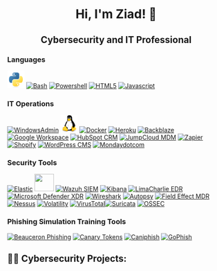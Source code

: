 <h1 align="center">Hi, I'm Ziad! 👋</h1>
<h2 align="center">Cybersecurity and IT Professional</h2>

### Languages
<p align="left">
<a href="https://www.python.org/" target="_blank"><img src="https://raw.githubusercontent.com/devicons/devicon/master/icons/python/python-original.svg" alt="Python" width="40" height="40"/></a> <a href="https://www.gnu.org/software/bash/" target="_blank"><img src="https://github.com/user-attachments/assets/f62d6a01-ad2c-49d8-86aa-761c11b546ff" alt="Bash" width="40" height="40"/></a> <a href="https://learn.microsoft.com/en-us/powershell/" target="_blank"><img src="https://github.com/user-attachments/assets/57532d85-8e93-4387-b2ee-c65a014577b2" alt="Powershell" width="38" height="40"/></a> <a href="" target="_blank"><img src="https://github.com/user-attachments/assets/f0dc85e1-395a-45f8-9897-987c957827d6" alt="HTML5" width="40" height="40"/></a> <a href="" target="_blank"><img src="https://github.com/user-attachments/assets/7da68bfe-4872-4ec2-a518-787f25b44d9c" alt="Javascript" width="40" height="40"/></a>

### IT Operations
<a href="https://www.microsoft.com/en-us/microsoft-365/business/microsoft-365-administration" target="_blank"><img src="https://github.com/user-attachments/assets/3862bbe2-95d9-45fd-9345-75a61973879c" alt="WindowsAdmin" width="40" height="40"/></a> <a href="https://www.linux.org/" target="_blank"><img src="https://raw.githubusercontent.com/devicons/devicon/master/icons/linux/linux-original.svg" alt="Linux" width="40" height="40"/></a> <a href="https://www.docker.com/" target="_blank"><img src="https://github.com/user-attachments/assets/47ea0851-5193-48b8-a884-272a6340be96" alt="Docker" width="40" height="40"/></a> <a href="https://heroku.com/" target="_blank"><img src="https://www.vectorlogo.zone/logos/heroku/heroku-icon.svg" alt="Heroku" width="40" height="40"/></a> <a href="https://www.backblaze.com/" target="_blank"><img src="https://github.com/user-attachments/assets/0994972c-6917-49a7-8669-31c955efca3c" alt="Backblaze" width="40" height="40"/></a> <a href="https://workspace.google.com/intl/en_ca/" target="_blank"><img src="https://encrypted-tbn0.gstatic.com/images?q=tbn:ANd9GcRqc9p1yNRFlBhBBm5TI5uMZdTAyAkf_fjTgg&s" alt="Google Workspace" width="45" height="40"/></a> <a href="https://www.hubspot.com/?hubs_content=www.hubspot.com/products/crm&hubs_content-cta=null" target="_blank"><img src="https://www.vectorlogo.zone/logos/hubspot/hubspot-icon.svg" alt="HubSpot CRM" width="40" height="40"/></a> <a href="https://jumpcloud.com/" target="_blank"><img src="https://e7.pngegg.com/pngimages/614/981/png-clipart-jumpcloud-active-directory-computer-software-software-as-a-service-single-sign-on-cloud-computing-cloud-computing-active-directory-thumbnail.png" alt="JumpCloud MDM" width="40" height="40"/></a> <a href="https://zapier.com/" target="_blank"><img src="https://www.vectorlogo.zone/logos/zapier/zapier-icon.svg" alt="Zapier" width="40" height="40"/></a> <a href="https://www.shopify.com/" target="_blank"><img src="https://github.com/user-attachments/assets/78c3e71c-0b5c-4f57-ba06-91a1e7b41753" alt="Shopify" width="40" height="40"/></a> <a href="https://wordpress.org/" target="_blank"><img src="https://www.vectorlogo.zone/logos/wordpress/wordpress-icon.svg" alt="WordPress CMS" width="40" height="40"/></a> <a href="https://monday.com/" target="_blank"><img src="https://github.com/user-attachments/assets/967af8f7-1245-49e5-80b8-5032891b266d" alt="Mondaydotcom" width="47" height="40"/></a>

### Security Tools
<p align="left">
<a href="https://www.elastic.co/" target="_blank"><img src="https://www.vectorlogo.zone/logos/elastic/elastic-icon.svg" alt="Elastic" width="40" height="40"/></a>
  <a href="https://www.microsoft.com/en-ca/security/business/siem-and-xdr/microsoft-sentinel" target="_blank"><img src="https://github.com/user-attachments/assets/58381c23-aa98-4967-94ff-9380b282e2a2" width="45" height="40"/></a>
  <a href="https://wazuh.com/" target="_blank"><img src="https://upload.wikimedia.org/wikipedia/commons/6/6c/Wazuh_blue.png" alt="Wazuh SIEM" width="40" height="40"/></a>
  <a href="https://www.elastic.co/kibana" target="_blank"><img src="https://github.com/user-attachments/assets/9cfd8366-4cbb-4081-87a1-5333c67e78fd" alt="Kibana" width="40" height="40"/></a>
  <a href="https://limacharlie.io/" target="_blank"><img src="https://info.limacharlie.io/hubfs/Logos%20LC/limacharlie-glitch-white-10-sec.gif" alt="LimaCharlie EDR" width="40" height="40"/></a>
  <a href="https://www.microsoft.com/en-ca/security/business/siem-and-xdr/microsoft-defender-xdr" target="_blank"><img src="https://upload.wikimedia.org/wikipedia/commons/a/a4/Windows-defender.svg" alt="Microsoft Defender XDR" width="40" height="40"/></a>
  <a href="https://www.wireshark.org/" target="_blank"><img src="https://github.com/user-attachments/assets/2da756d8-638f-4840-94fd-1a6add251118" alt="Wireshark" width="40" height="40"/></a>
   <a href="https://www.autopsy.com/" target="_blank"><img src="https://github.com/user-attachments/assets/7c060517-4405-43ec-941d-ea12bbfa45a0" alt="Autopsy" width="40" height="40"/></a>
   <a href="https://fieldeffect.com/products/mdr" target="_blank"><img src="https://github.com/user-attachments/assets/a4989c1f-fb0f-4c6a-a559-d794c8e1c64f" alt="Field Effect MDR" width="40" height="40"/></a>
   <a href="https://www.tenable.com/products/nessus" target="_blank"><img src="https://github.com/user-attachments/assets/ab6d4cdd-fc4d-4f0a-a0e8-2edfdb3abed6" alt="Nessus" width="40" height="40"/></a>
  <a href="https://volatilityfoundation.org/" target="_blank"> <img src="https://github.com/user-attachments/assets/35761073-89ce-4a02-a04c-1a888b0c95c5" alt="Volatility" width="40" height="40"/></a>
  <a href="https://www.virustotal.com/gui/" target="_blank"><img src="https://www.svgrepo.com/show/331633/virustotal.svg" alt="VirusTotal" width="40" height="40"/><a href="https://suricata.io/" target="_blank"><img src="https://suricata.io/wp-content/uploads/2023/09/Logo-Suricata-vert-whitetype-R.png" alt="Suricata" width="40" height="40"/></a> <a href="https://www.ossec.net/" target="_blank"><img src="https://www.ossec.net/wp-content/uploads/2019/01/ossec_logo_2-300x113.png" alt="OSSEC" width="68" height="40"/></a> 
</p>

### Phishing Simulation Training Tools
<p align="left">
  <a href="https://www.beauceronsecurity.com/" target="_blank"><img src="https://onbcanada.ca/wp-content/uploads/2018/10/beauceronlogo.png" alt="Beauceron Phishing" width="40" height="40"/></a> <a href="https://canarytokens.org/nest/" target="_blank"><img src="https://github.com/user-attachments/assets/10fb3f20-e6ee-4e19-bd99-6d9a722182d4"alt="Canary Tokens" width="53" height="40"/></a> <a href="https://caniphish.com/"><img src="https://github.com/user-attachments/assets/916dacc1-0e52-483e-97ff-afe5d83285d1"alt="Caniphish" width="40" height="40"/></a>   <a href="https://getgophish.com"><img src="https://github.com/user-attachments/assets/6b66bed7-9a49-46d1-a89b-05b3edbb49c9"alt="GoPhish" width="40" height="40"/></a> 


<h2>👨‍💻 Cybersecurity Projects:</h2>

<!-- Add your projects here -->

